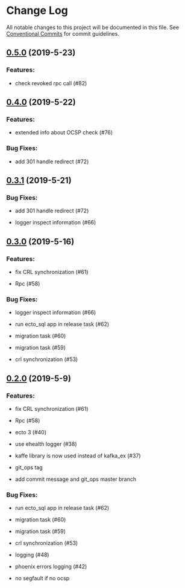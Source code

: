 # Change Log

All notable changes to this project will be documented in this file.
See [Conventional Commits](Https://conventionalcommits.org) for commit guidelines.

<!-- changelog -->

## [0.5.0](https://github.com/edenlabllc/ds.api/compare/0.4.0...0.5.0) (2019-5-23)




### Features:

* check revoked  rpc call (#82)

## [0.4.0](https://github.com/edenlabllc/ds.api/compare/0.3.1...0.4.0) (2019-5-22)




### Features:

* extended info about OCSP check (#76)

### Bug Fixes:

* add 301 handle redirect (#72)

## [0.3.1](https://github.com/edenlabllc/ds.api/compare/0.3.0...0.3.1) (2019-5-21)




### Bug Fixes:

* add 301 handle redirect (#72)

* logger inspect information (#66)

## [0.3.0](https://github.com/edenlabllc/ds.api/compare/0.2.0...0.3.0) (2019-5-16)




### Features:

* fix CRL synchronization (#61)

* Rpc (#58)

### Bug Fixes:

* logger inspect information (#66)

* run ecto_sql app in release task (#62)

* migration task (#60)

* migration task (#59)

* crl synchronization (#53)

## [0.2.0](https://github.com/edenlabllc/ds.api/compare/0.2.0...0.2.0) (2019-5-9)




### Features:

* fix CRL synchronization (#61)

* Rpc (#58)

* ecto 3 (#40)

* use ehealth logger (#38)

* kaffe library is now used instead of kafka_ex (#37)

* git_ops tag

* add commit message and git_ops master branch

### Bug Fixes:

* run ecto_sql app in release task (#62)

* migration task (#60)

* migration task (#59)

* crl synchronization (#53)

* logging (#48)

* phoenix errors logging (#42)

* no segfault if no ocsp
